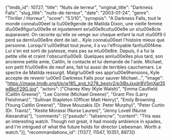 {"tmdb_id": 10727, "title": "Nuits de terreur", "original_title": "Darkness Falls", "slug_title": "nuits-de-terreur", "date": "2003-01-24", "genre": "Thriller / Horreur", "score": "5.1/10", "synopsis": "A Darkness Falls, tout le monde conna\u00eet la l\u00e9gende de Matilda Dixon, une vieille femme d\u00e9figur\u00e9e et injustement ex\u00e9cut\u00e9e un si\u00e8cle auparavant. On raconte qu'elle se venge sur chaque enfant la nuit o\u00f9 il perd sa derni\u00e8re dent de lait... Kyle conna\u00eet l'histoire mieux que personne. Lorsqu'il \u00e9tait tout jeune, il a vu l'effroyable fant\u00f4me. Lui s'en est sorti de justesse, mais pas sa m\u00e8re. Depuis, il a fui la petite ville et craint l'obscurit\u00e9. Quelques ann\u00e9es plus tard, son ancienne petite amie, Caitlin, le contacte et lui demande de l'aide. Michael, son petit fr\u00e8re de neuf ans, fait lui aussi de terribles cauchemars. Le spectre de Matilda ressurgit. Malgr\u00e9 ses appr\u00e9hensions, Kyle accepte de revenir \u00e0 Darkness Falls pour sauver Michael...", "image": "https://image.tmdb.org/t/p/w185_and_h278_bestv2/p3iBsJxxdrBV5mXat35wBkcF29G.jpg", "actors": ["Chaney Kley (Kyle Walsh)", "Emma Caulfield (Caitlin Greene)", "Lee Cormie (Michael Greene)", "Grant Piro (Larry Fleishman)", "Sullivan Stapleton (Officer Matt Henry)", "Emily Browning (Young Caitlin Greene)", "Steve Mouzakis (Dr. Peter Murphy)", "Peter Curtin (Dr. Travis)", "Kestie Morassi (Nurse Lauren)", "Jenny Lovell (Nurse Alexandra)"], "comments": [{"pseudo": "talisencrw", "content": "This was an interesting watch. Though not great, it had moody ambience in spades, and I'm intrigued of what the future holds for director Liebesman. Worth a watch."}], "recommandations_id": [11377, 11547, 10351, 8973]}